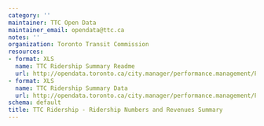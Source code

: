 ```yaml
---
category: ''
maintainer: TTC Open Data
maintainer_email: opendata@ttc.ca
notes: ''
organization: Toronto Transit Commission
resources:
- format: XLS
  name: TTC Ridership Summary Readme
  url: http://opendata.toronto.ca/city.manager/performance.management/PM_TTCRidershipNosRevenueSummaryReadme.xls
- format: XLS
  name: TTC Ridership Summary Data
  url: http://opendata.toronto.ca/city.manager/performance.management/PM_TTC.xls
schema: default
title: TTC Ridership - Ridership Numbers and Revenues Summary
---
```

